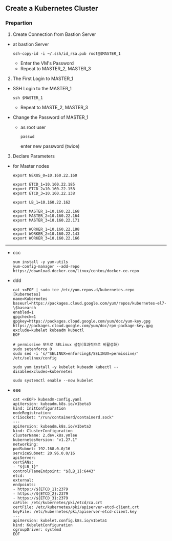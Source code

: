 ## **Create a Kubernetes Cluster**

### **Prepartion**

1. Create Connection from Bastion Server 
- at bastion Server  
      
      ssh-copy-id -i ~/.ssh/id_rsa.pub root@$MASTER_1

    - Enter the VM's Password
    - Repeat to MASTER_2, MASTER_3

2. The First Login to MASTER_1

- SSH Login to the MASTER_1

      ssh $MASTER_1

    - Repeat to MASTE_2, MASTER_3

- Change the Password of MASTER_1

  - as root user  

        passwd

      enter new password (twice)

3. Declare Parameters
- for Master nodes

      export NEXUS_0=10.160.22.160

      export ETCD_1=10.160.22.185
      export ETCD_2=10.160.22.158
      export ETCD_3=10.160.22.138

      export LB_1=10.160.22.162

      export MASTER_1=10.160.22.168
      export MASTER_2=10.160.22.164
      export MASTER_3=10.160.22.171

      export WORKER_1=10.160.22.188
      export WORKER_2=10.160.22.143
      export WORKER_3=10.160.22.166

---

- ccc 

      yum install -y yum-utils
      yum-config-manager --add-repo https://download.docker.com/linux/centos/docker-ce.repo

- ddd

      cat <<EOF | sudo tee /etc/yum.repos.d/kubernetes.repo
      [kubernetes]
      name=Kubernetes
      baseurl=https://packages.cloud.google.com/yum/repos/kubernetes-el7-\$basearch
      enabled=1
      gpgcheck=1
      gpgkey=https://packages.cloud.google.com/yum/doc/yum-key.gpg https://packages.cloud.google.com/yum/doc/rpm-package-key.gpg
      exclude=kubelet kubeadm kubectl
      EOF

      # permissive 모드로 SELinux 설정(효과적으로 비활성화)
      sudo setenforce 0
      sudo sed -i 's/^SELINUX=enforcing$/SELINUX=permissive/' /etc/selinux/config

      sudo yum install -y kubelet kubeadm kubectl --disableexcludes=kubernetes

      sudo systemctl enable --now kubelet


- eee

      cat <<EOF> kubeadm-config.yaml
      apiVersion: kubeadm.k8s.io/v1beta3
      kind: InitConfiguration
      nodeRegistration:
      criSocket: "/run/containerd/containerd.sock"
      ---
      apiVersion: kubeadm.k8s.io/v1beta3
      kind: ClusterConfiguration
      clusterName: 2.dev.k8s.ymlee
      kubernetesVersion: "v1.27.1"
      networking:
      podSubnet: 192.168.0.0/16
      serviceSubnet: 20.96.0.0/16
      apiServer:
      certSANs:
      - "${LB_1}"
      controlPlaneEndpoint: "${LB_1}:6443"
      etcd:
      external:
      endpoints:
      - https://${ETCD_1}:2379
      - https://${ETCD_2}:2379
      - https://${ETCD_3}:2379
      caFile: /etc/kubernetes/pki/etcd/ca.crt
      certFile: /etc/kubernetes/pki/apiserver-etcd-client.crt
      keyFile: /etc/kubernetes/pki/apiserver-etcd-client.key
      ---
      apiVersion: kubelet.config.k8s.io/v1beta1
      kind: KubeletConfiguration
      cgroupDriver: systemd
      EOF
